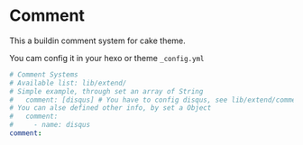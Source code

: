 # Comment

This a buildin comment system for cake theme.

You cam config it in your hexo or theme `_config.yml`

```yml
# Comment Systems
# Available list: lib/extend/
# Simple example, through set an array of String
#   comment: [disqus] # You have to config disqus, see lib/extend/comment/disqus
# You can alse defined other info, by set a Object
#   comment:
#     - name: disqus
comment:
```
